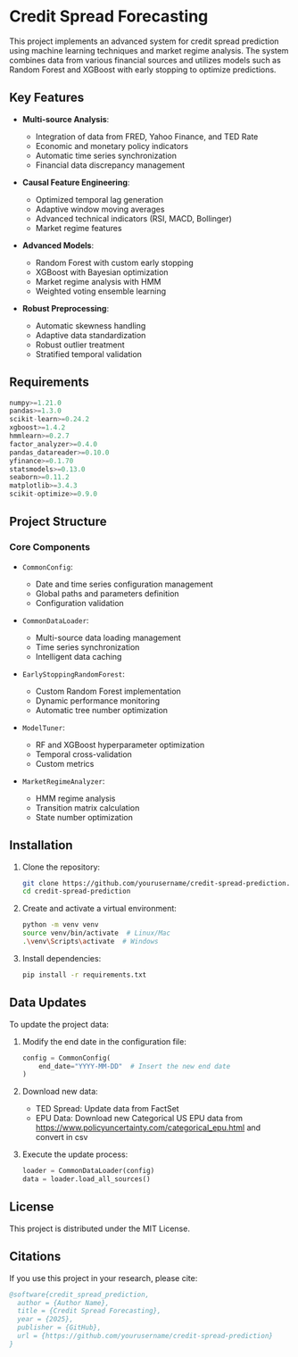 # Credit Spread Forecasting

This project implements an advanced system for credit spread prediction using machine learning techniques and market regime analysis. The system combines data from various financial sources and utilizes models such as Random Forest and XGBoost with early stopping to optimize predictions.

## Key Features

- **Multi-source Analysis**:
  - Integration of data from FRED, Yahoo Finance, and TED Rate
  - Economic and monetary policy indicators
  - Automatic time series synchronization
  - Financial data discrepancy management

- **Causal Feature Engineering**:
  - Optimized temporal lag generation
  - Adaptive window moving averages
  - Advanced technical indicators (RSI, MACD, Bollinger)
  - Market regime features

- **Advanced Models**:
  - Random Forest with custom early stopping
  - XGBoost with Bayesian optimization
  - Market regime analysis with HMM
  - Weighted voting ensemble learning

- **Robust Preprocessing**:
  - Automatic skewness handling
  - Adaptive data standardization
  - Robust outlier treatment
  - Stratified temporal validation

## Requirements

```python
numpy>=1.21.0
pandas>=1.3.0
scikit-learn>=0.24.2
xgboost>=1.4.2
hmmlearn>=0.2.7
factor_analyzer>=0.4.0
pandas_datareader>=0.10.0
yfinance>=0.1.70
statsmodels>=0.13.0
seaborn>=0.11.2
matplotlib>=3.4.3
scikit-optimize>=0.9.0
```

## Project Structure

### Core Components

- `CommonConfig`:
  - Date and time series configuration management
  - Global paths and parameters definition
  - Configuration validation

- `CommonDataLoader`:
  - Multi-source data loading management
  - Time series synchronization
  - Intelligent data caching

- `EarlyStoppingRandomForest`:
  - Custom Random Forest implementation
  - Dynamic performance monitoring
  - Automatic tree number optimization

- `ModelTuner`:
  - RF and XGBoost hyperparameter optimization
  - Temporal cross-validation
  - Custom metrics

- `MarketRegimeAnalyzer`:
  - HMM regime analysis
  - Transition matrix calculation
  - State number optimization

## Installation

1. Clone the repository:
   ```bash
   git clone https://github.com/yourusername/credit-spread-prediction.git
   cd credit-spread-prediction
   ```

2. Create and activate a virtual environment:
   ```bash
   python -m venv venv
   source venv/bin/activate  # Linux/Mac
   .\venv\Scripts\activate  # Windows
   ```

3. Install dependencies:
   ```bash
   pip install -r requirements.txt
   ```

## Data Updates

To update the project data:

1. Modify the end date in the configuration file:
   ```python
   config = CommonConfig(
       end_date="YYYY-MM-DD"  # Insert the new end date
   )
   ```

2. Download new data:
   - TED Spread: Update data from FactSet
   - EPU Data: Download new Categorical US EPU data from https://www.policyuncertainty.com/categorical_epu.html and convert in csv

3. Execute the update process:
   ```python
   loader = CommonDataLoader(config)
   data = loader.load_all_sources()
   ```

## License

This project is distributed under the MIT License.

## Citations

If you use this project in your research, please cite:

```bibtex
@software{credit_spread_prediction,
  author = {Author Name},
  title = {Credit Spread Forecasting},
  year = {2025},
  publisher = {GitHub},
  url = {https://github.com/yourusername/credit-spread-prediction}
}
```
